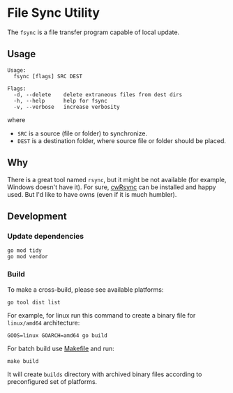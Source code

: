 # File Sync Utility

The `fsync` is a file transfer program capable of local update.

## Usage

```help
Usage:
  fsync [flags] SRC DEST

Flags:
  -d, --delete    delete extraneous files from dest dirs
  -h, --help      help for fsync
  -v, --verbose   increase verbosity
```

where
- `SRC` is a source (file or folder) to synchronize.
- `DEST` is a destination folder, where source file or folder should be placed.

## Why

There is a great tool named `rsync`, but it might be not available (for example, Windows doesn't have it).
For sure, [cwRsync](https://itefix.net/cwrsync) can be installed and happy used.
But I'd like to have owns (even if it is much humbler).

## Development

### Update dependencies

```shell
go mod tidy
go mod vendor
```

### Build

To make a cross-build, please see available platforms:

```shell
go tool dist list
```

For example, for linux run this command to create a binary file for `linux/amd64` architecture:

```shell
GOOS=linux GOARCH=amd64 go build
```

For batch build use [Makefile](Makefile) and run:

```shell
make build
```

It will create `builds` directory with archived binary files according to preconfigured set of platforms.
